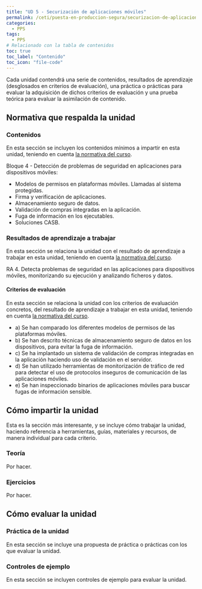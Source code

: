 ```yaml
---
title: "UD 5 - Securización de aplicaciones móviles"
permalink: /ceti/puesta-en-produccion-segura/securizacion-de-aplicaciones-moviles
categories:
  - PPS
tags:
  - PPS
# Relacionado con la tabla de contenidos
toc: true
toc_label: "Contenido"
toc_icon: "file-code"
---
```


Cada unidad contendrá una serie de contenidos, resultados de aprendizaje (desglosados en criterios de evaluación), una práctica o prácticas para evaluar la adquisición de dichos criterios de evaluación y una prueba teórica para evaluar la asimilación de contenido.

## Normativa que respalda la unidad

### Contenidos

En esta sección se incluyen los contenidos mínimos a impartir en esta unidad, teniendo en cuenta [la normativa del curso](https://www.boe.es/diario_boe/txt.php?id=BOE-A-2020-4963).

Bloque 4 - Detección de problemas de seguridad en aplicaciones para dispositivos móviles:

- Modelos de permisos en plataformas móviles. Llamadas al sistema protegidas.
- Firma y verificación de aplicaciones.
- Almacenamiento seguro de datos.
- Validación de compras integradas en la aplicación.
- Fuga de información en los ejecutables.
- Soluciones CASB.

### Resultados de aprendizaje a trabajar

En esta sección se relaciona la unidad con el resultado de aprendizaje a trabajar en esta unidad, teniendo en cuenta [la normativa del curso](https://www.boe.es/diario_boe/txt.php?id=BOE-A-2020-4963).

RA 4. Detecta problemas de seguridad en las aplicaciones para dispositivos móviles, monitorizando su ejecución y analizando ficheros y datos.

#### Criterios de evaluación

En esta sección se relaciona la unidad con los criterios de evaluación concretos, del resultado de aprendizaje a trabajar en esta unidad, teniendo en cuenta [la normativa del curso](https://www.boe.es/diario_boe/txt.php?id=BOE-A-2020-4963).

- a) Se han comparado los diferentes modelos de permisos de las plataformas móviles.
- b) Se han descrito técnicas de almacenamiento seguro de datos en los dispositivos, para evitar la fuga de información.
- c) Se ha implantado un sistema de validación de compras integradas en la aplicación haciendo uso de validación en el servidor.
- d) Se han utilizado herramientas de monitorización de tráfico de red para detectar el uso de protocolos inseguros de comunicación de las aplicaciones móviles.
- e) Se han inspeccionado binarios de aplicaciones móviles para buscar fugas de información sensible.

## Cómo impartir la unidad

Esta es la sección más interesante, y se incluye cómo trabajar la unidad, haciendo referencia a herramientas, guías, materiales y recursos, de manera individual para cada criterio.

### Teoría

Por hacer.

### Ejercicios

Por hacer.

## Cómo evaluar la unidad

### Práctica de la unidad

En esta sección se incluye una propuesta de práctica o prácticas con los que evaluar la unidad.

### Controles de ejemplo

En esta sección se incluyen controles de ejemplo para evaluar la unidad.
